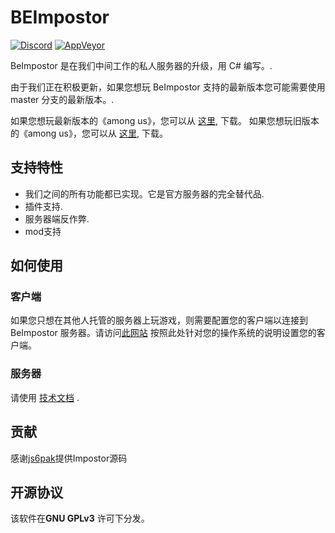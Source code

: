# BEImpostor

[![Discord](https://img.shields.io/badge/%E5%BC%80%E9%BB%91%E6%8B%89-go-green)](https://kaihei.co/vjx3yl)
[![AppVeyor](https://img.shields.io/appveyor/build/Impostor/Impostor/master?style=flat-square)]()

BeImpostor 是在我们中间工作的私人服务器的升级，用 C# 编写。.

由于我们正在积极更新，如果您想玩 BeImpostor 支持的最新版本您可能需要使用 master 分支的最新版本。.

如果您想玩最新版本的《among us》，您可以从 [这里](https://github.com/laoli233333/BeImpostor/releases), 下载。
如果您想玩旧版本的《among us》，您可以从 [这里](https://github.com/Impostor/Impostor), 下载。
## 支持特性

- 我们之间的所有功能都已实现。它是官方服务器的完全替代品.
- 插件支持.
- 服务器端反作弊.
- mod支持
## 如何使用
### 客户端

如果您只想在其他人托管的服务器上玩游戏，则需要配置您的客户端以连接到 BeImpostor 服务器。请访问[此网站](https://impostor.github.io/Impostor) 按照此处针对您的操作系统的说明设置您的客户端。

### 服务器

请使用 [技术文档](docs/Running-the-server.md) .

## 贡献

感谢[js6pak](https://github.com/js6pak)提供Impostor源码 


## 开源协议

该软件在**GNU GPLv3** 许可下分发。


